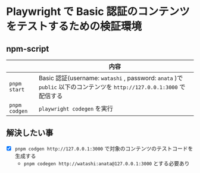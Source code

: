 # Playwright で Basic 認証のコンテンツをテストするための検証環境

## npm-script

|               | 内容                                                                                                                  |
| ------------- | --------------------------------------------------------------------------------------------------------------------- |
| `pnpm start`  | Basic 認証(username: `watashi` , password: `anata` )で `public` 以下のコンテンツを `http://127.0.0.1:3000` で配信する |
| `pnpm codgen` | `playwright codegen` を実行                                                                                           |

## 解決したい事

- [x] `pnpm codgen http://127.0.0.1:3000` で対象のコンテンツのテストコードを生成する
  - `pnpm codegen http://watashi:anata@127.0.0.1:3000` とする必要あり
